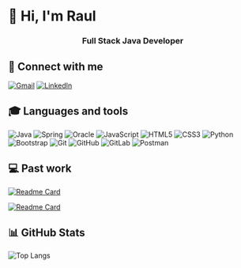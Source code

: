 # 👋 Hi, I'm Raul


<h3 align="center">Full Stack Java Developer<h3>


## 📱 Connect with me

[![Gmail](https://img.shields.io/badge/Gmail-333333?style=for-the-badge&logo=gmail&logoColor=red)](mailto:raultorres.lima@gmail.com)
[![LinkedIn](https://img.shields.io/badge/-LinkedIn-000?style=for-the-badge&logo=linkedin&logoColor=30A3DC)](https://www.linkedin.com/in/raultlima/)


## 🎓 Languages and tools

![Java](https://img.shields.io/badge/java-%23ED8B00.svg?style=for-the-badge&logo=openjdk&logoColor=white)
![Spring](https://img.shields.io/badge/spring-%236DB33F.svg?style=for-the-badge&logo=spring&logoColor=white)
![Oracle](https://img.shields.io/badge/Oracle-F80000?style=for-the-badge&logo=oracle&logoColor=white)
![JavaScript](https://img.shields.io/badge/javascript-%23323330.svg?style=for-the-badge&logo=javascript&logoColor=%23F7DF1E)
![HTML5](https://img.shields.io/badge/html5-%23E34F26.svg?style=for-the-badge&logo=html5&logoColor=white)
![CSS3](https://img.shields.io/badge/css3-%231572B6.svg?style=for-the-badge&logo=css3&logoColor=white)
![Python](https://img.shields.io/badge/python-3670A0?style=for-the-badge&logo=python&logoColor=ffdd54)
![Bootstrap](https://img.shields.io/badge/bootstrap-%238511FA.svg?style=for-the-badge&logo=bootstrap&logoColor=white)
![Git](https://img.shields.io/badge/git-%23F05033.svg?style=for-the-badge&logo=git&logoColor=white)
![GitHub](https://img.shields.io/badge/github-%23121011.svg?style=for-the-badge&logo=github&logoColor=white)
![GitLab](https://img.shields.io/badge/gitlab-%23181717.svg?style=for-the-badge&logo=gitlab&logoColor=white)
![Postman](https://img.shields.io/badge/Postman-FF6C37?style=for-the-badge&logo=postman&logoColor=white)


## 💻 Past work

[![Readme Card](https://github-readme-stats.vercel.app/api/pin/?username=raul-lima&repo=livraria-api&bg_color=0d1116&title_color=ce09ec&text_color=a4aacb&icon_color=007ec6)](https://github.com/raul-lima/livraria-api)

[![Readme Card](https://github-readme-stats.vercel.app/api/pin/?username=raul-lima&repo=fcamara-challenge-landing-page&bg_color=0d1116&title_color=ce09ec&text_color=a4aacb&icon_color=007ec6)](https://github.com/raul-lima/fcamara-challenge-landing-page)

## 📊 GitHub Stats

![Top Langs](https://github-readme-stats-git-masterrstaa-rickstaa.vercel.app/api/top-langs/?username=raul-lima&layout=compact&bg_color=000&border_color=30A3DC&title_color=E94D5F&text_color=FFF)
